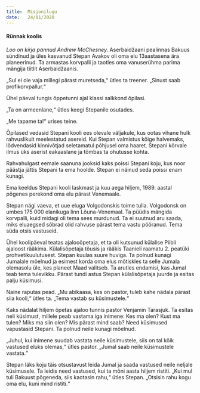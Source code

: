 ```yaml
---
title:  Misjonilugu
date:   24/01/2020
---
```


#### Rünnak koolis

_Loo on kirja pannud Andrew McChesney._
Aserbaidžaani pealinnas Bakuus sündinud ja üles kasvanud Stepan Avakov oli oma elu 13aastasena ära planeerinud. Ta armastas korvpalli ja taotles oma vanuserühma parima mängija tiitlit Aserbaidžaanis.

„Sul ei ole vaja millegi pärast muretseda,“ ütles ta treener. „Sinust saab profikorvpallur.“

Ühel päeval tungis õppetunni ajal klassi salkkond õpilasi.

„Ta on armeenlane,“ ütles keegi Stepanile osutades.

„Me tapame ta!“ urises teine.

Õpilased vedasid Stepani kooli ees olevale väljakule, kus ootas vihane hulk rahvuslikult meelestatud asereid. Kui Stepan valmistus kõige halvemaks, lõdvendasid kinnivõtjad seletamatul põhjusel oma haaret. Stepani kõrvale ilmus üks aserist eakaaslane ja tõmbas ta ohutusse kohta.

Rahvahulgast eemale saanuna jooksid kaks poissi Stepani koju, kus noor päästja jättis Stepani ta ema hoolde. Stepan ei näinud seda poissi enam kunagi.

Ema keeldus Stepani kooli laskmast ja kuu aega hiljem, 1989. aastal põgenes perekond oma elu pärast Venemaale.

Stepan nägi vaeva, et uue eluga Volgodonskis toime tulla. Volgodonsk on umbes 175 000 elanikuga linn Lõuna-Venemaal. Ta püüdis mängida korvpalli, kuid midagi oli tema sees murdunud. Ta ei suutnud aru saada, miks eluaegsed sõbrad olid rahvuse pärast tema vastu pööranud. Tema süda otsis vastuseid.

Ühel koolipäeval teatas ajalooõpetaja, et ta oli kutsunud külalise Piibli ajaloost rääkima. Külalisõpetaja tõusis ja rääkis Taanieli raamatu 2. peatüki prohvetikuulutusest. Stepan kuulas suure huviga. Ta polnud kunagi Jumalale mõelnud ja esimest korda oma elus mõtiskles ta selle Jumala olemasolu üle, kes planeet Maad valitseb. Ta arutles endamisi, kas Jumal teab tema tulevikku. Pärast tundi astus Stepan külalisõpetaja juurde ja esitas palju küsimusi.

Naine raputas pead. „Mu abikaasa, kes on pastor, tuleb kahe nädala pärast siia kooli,“ ütles ta. „Tema vastab su küsimustele.“

Kaks nädalat hiljem õpetas ajaloo tunnis pastor Venjamin Tarasjuk. Ta esitas neli küsimust, millele peab vastama iga inimene: Kes ma olen? Kust ma tulen? Miks ma siin olen? Mis pärast mind saab? Need küsimused vapustasid Stepani. Ta polnud neile kunagi mõelnud.

„Juhul, kui inimene suudab vastata neile küsimustele, siis on tal kõik vastused eluks olemas,“ ütles pastor. „Jumal saab neile küsimustele vastata.“

Stepan läks koju täis otsustavust leida Jumal ja saada vastused neile neljale küsimusele. Ta leidis need vastused, kui ta mõni aasta hiljem ristiti. „Kui mul tuli Bakuust põgeneda, siis kaotasin rahu,“ ütles Stepan. „Otsisin rahu kogu oma elu, kuni mind ristiti.“